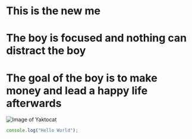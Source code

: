 # This is the new me
# The boy is focused and nothing can distract the boy
# The goal of the boy is to make money and lead a happy life afterwards
![Image of Yaktocat](https://octodex.github.com/images/yaktocat.png)
```javascript
console.log("Hello World");
